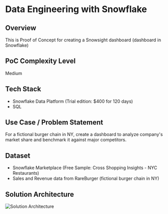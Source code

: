 # Data Engineering with Snowflake

## Overview

This is Proof of Concept for creating a Snowsight dashboard (dashboard in Snowflake)

## PoC Complexity Level

Medium

## Tech Stack

- Snowflake Data Platform (Trial edition: $400 for 120 days)
- SQL

## Use Case / Problem Statement

For a fictional burger chain in NY, create a dashboard to analyze company's market share and benchmark it against major competitors.

## Dataset

- Snowflake Marketplace (Free Sample: Cross Shopping Insights - NYC Restaurants)
- Sales and Revenue data from RareBurger (fictional burger chain in NY)

## Solution Architecture

![Solution Architecture](https://github.com/user-attachments/assets/ed696ab7-30a5-43bf-a47c-71dfe60b65a7)


  

